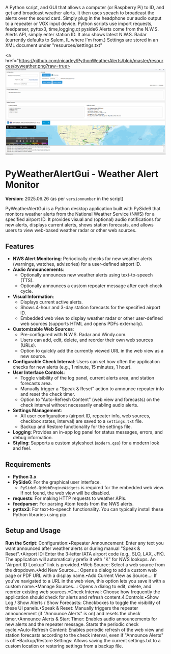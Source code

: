 A Python script, and GUI that allows a computer (or Raspberry Pi) to ID, and get and broadcast weather alerts. It then uses speach to broadcast the alerts over the sound card.  Simply plug in the headphone our audio output to a repeater or VOX input device.  Python scripts use import requests, feedparser, pyttsx3, time,logging,qt pyside6
Alerts come from the N.W.S. Alerts API, simply enter station ID.  It also shows latest N.W.S. Radar (currently defaults to Salem, IL where I'm from.)
Settings are stored in an XML document under "resources/settings.txt"

<a href="https://github.com/nicarley/PythonWeatherAlerts/blob/master/resources/pyweather.png?raw=true>
<img src="https://github.com/nicarley/PythonWeatherAlerts/blob/master/resources/pyweather.png?raw=true" width="800px" />
</a>

# PyWeatherAlertGui - Weather Alert Monitor

**Version:** 2025.06.26 (as per `versionnumber` in the script)

PyWeatherAlertGui is a Python desktop application built with PySide6 that monitors weather alerts from the National Weather Service (NWS) for a specified airport ID. It provides visual and (optional) audio notifications for new alerts, displays current alerts, shows station forecasts, and allows users to view web-based weather radar or other web sources.

## Features

-   **NWS Alert Monitoring**: Periodically checks for new weather alerts (warnings, watches, advisories) for a user-defined airport ID.
-   **Audio Announcements**:
    -   Optionally announces new weather alerts using text-to-speech (TTS).
    -   Optionally announces a custom repeater message after each check cycle.
-   **Visual Information**:
    -   Displays current active alerts.
    -   Shows 4-hour and 3-day station forecasts for the specified airport ID.
    -   Embedded web view to display weather radar or other user-defined web sources (supports HTML and opens PDFs externally).
-   **Customizable Web Sources**:
    -   Pre-configured with N.W.S. Radar and Windy.com.
    -   Users can add, edit, delete, and reorder their own web sources (URLs).
    -   Option to quickly add the currently viewed URL in the web view as a new source.
-   **Configurable Check Interval**: Users can set how often the application checks for new alerts (e.g., 1 minute, 15 minutes, 1 hour).
-   **User Interface Controls**:
    -   Toggle visibility of the log panel, current alerts area, and station forecasts area.
    -   Manually trigger a "Speak & Reset" action to announce repeater info and reset the check timer.
    -   Option to "Auto-Refresh Content" (web view and forecasts) on the check interval without necessarily enabling audio alerts.
-   **Settings Management**:
    -   All user configurations (airport ID, repeater info, web sources, checkbox states, interval) are saved to a `settings.txt` file.
    -   Backup and Restore functionality for the settings file.
-   **Logging**: Provides an in-app log panel for status messages, errors, and debug information.
-   **Styling**: Supports a custom stylesheet (`modern.qss`) for a modern look and feel.

## Requirements

-   **Python 3.x**
-   **PySide6**: For the graphical user interface.
    -   `PySide6.QtWebEngineWidgets` is required for the embedded web view. If not found, the web view will be disabled.
-   **requests**: For making HTTP requests to weather APIs.
-   **feedparser**: For parsing Atom feeds from the NWS alerts.
-   **pyttsx3**: For text-to-speech functionality.
You can typically install these Python libraries using pip.

## Setup and Usage

**Run the Script**:
Configuration:•Repeater Announcement: Enter any text you want announced after weather alerts or during manual "Speak & Reset".•Airport ID: Enter the 3-letter IATA airport code (e.g., SLO, LAX, JFK). The application will automatically prefix it with "K" for NWS lookups. An "Airport ID Lookup" link is provided.•Web Source: Select a web source from the dropdown.•Add New Source...: Opens a dialog to add a custom web page or PDF URL with a display name.•Add Current View as Source...: If you've navigated to a URL in the web view, this option lets you save it with a custom name.•Manage Sources...: Opens a dialog to edit, delete, and reorder existing web sources.•Check Interval: Choose how frequently the application should check for alerts and refresh content.4.Controls:•Show Log / Show Alerts / Show Forecasts: Checkboxes to toggle the visibility of these UI panels.•Speak & Reset: Manually triggers the repeater announcement (if "Announce Alerts" is on) and resets the check timer.•Announce Alerts & Start Timer: Enables audio announcements for new alerts and the repeater message. Starts the periodic check cycle.•Auto-Refresh Content: Enables periodic refresh of the web view and station forecasts according to the check interval, even if "Announce Alerts" is off.•Backup/Restore Settings: Allows saving the current settings.txt to a custom location or restoring settings from a backup file.